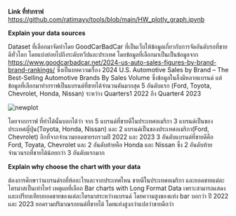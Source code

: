 **Link ที่ทำกราฟ** https://github.com/ratimayy/tools/blob/main/HW_plotly_graph.ipynb


**Explain your data sources**

Dataset ที่เลือกมาจัดทำโดย GoodCarBadCar ที่เป็นเว็บให้ข้อมูลเกี่ยวกับการจัดอันดับรถที่ขายดีทั่วโลก โดยแบ่งย่อยไปถึงระดับทวีปและประเทศ โดยข้อมูลที่เลือกมาเป็นเป็นข้อมูลจาก https://www.goodcarbadcar.net/2024-us-auto-sales-figures-by-brand-brand-rankings/ ซึ่งเป็นบทความเรื่อง 2024 U.S. Automotive Sales by Brand – The Best-Selling Automotive Brands By Sales Volume ซึ่งข้อมูลในลิ้งมีหลายแบรนด์
แต่ข้อมูลที่เลือกมาทำกราฟเป็นแบรนด์ที่ขายได้จำนวนคันมากสุด 5 อันดับแรก (Ford, Toyota, Chevrolet, Honda, Nissan) ระหว่าง Quarters1 2022 ถึง Quarter4 2023

![newplot](https://github.com/ratimayy/tools/assets/135037700/0b55cbdb-acdf-414f-9f4c-8ab37917a2a0)

โดยจากกราฟ ที่ทำได้นั้นบอกได้ว่า จาก 5 แบรนด์ที่ขายดีในประเทศอเมริกา 3 แบรนด์เป็นของประเทศญี่ปุ่น(Toyota, Honda, Nissan) และ 2 แบรนด์เป็นของประเทศอเมริกา(Ford, Chevrolet) 
อีกที่จากจำนวนยอดขายรถรวมปี 2022 และ 2023 3 อันดับแบรนด์ที่ขายดีคือ Ford, Toyata, Chevrolet และ 2 อันดับท้ายคือ Honda และ Nissan ซึ่ง 2 อันดับท้าย จำนวนรถที่ขายได้น้อยกว่า 3 อันดับแรกมาก


**Explain why choose the chart with your data**

ต้องการศึกษาว่าแบรนด์รถยี่ห้ออะไรและจากประเทศไหน ขายดีในประเทศอเมริกา และยอดขายแต่ละไตรมาสเป็นเท่าไหร่
เหตุผลที่เลือก Bar charts with Long Format Data เพราะสามารถแสดงและเปรียบเทียบยอดขายของแต่ละไตรมาสระหว่างแบรนด์ โดยความสูงของแท่ง bar บอกว่า ปี 2022 และ 2023 ยอดรวมปริมาณรถยนต์ที่ขายได้ โดยแท่งสูงกว่าแปลว่าขายดีกว่า
